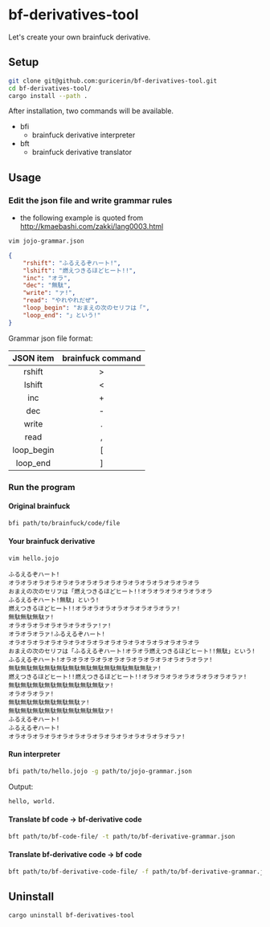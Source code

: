 # bf-derivatives-tool

Let's create your own brainfuck derivative.

## Setup

```bash
git clone git@github.com:guricerin/bf-derivatives-tool.git
cd bf-derivatives-tool/
cargo install --path .
```

After installation, two commands will be available.

* bfi
  - brainfuck derivative interpreter
* bft
  - brainfuck derivative translator

## Usage

### Edit the json file and write grammar rules

* the following example is quoted from http://kmaebashi.com/zakki/lang0003.html

```bash
vim jojo-grammar.json
```

```json
{
    "rshift": "ふるえるぞハート!",
    "lshift": "燃えつきるほどヒート!!",
    "inc": "オラ",
    "dec": "無駄",
    "write": "ァ!",
    "read": "やれやれだぜ",
    "loop_begin": "おまえの次のセリフは「",
    "loop_end": "」という!"
}
```

Grammar json file format: 

| JSON item  | brainfuck command |
| :--------: | :---------------: |
|   rshift   |         >         |
|   lshift   |         <         |
|    inc     |         +         |
|    dec     |         -         |
|   write    |         .         |
|    read    |         ,         |
| loop_begin |         [         |
|  loop_end  |         ]         |

### Run the program

#### Original brainfuck

```bash
bfi path/to/brainfuck/code/file
```

#### Your brainfuck derivative

```bash
vim hello.jojo
```

```
ふるえるぞハート!
オラオラオラオラオラオラオラオラオラオラオラオラオラオラオラオラ
おまえの次のセリフは「燃えつきるほどヒート!!オラオラオラオラオラオラ
ふるえるぞハート!無駄」という!
燃えつきるほどヒート!!オラオラオラオラオラオラオラオラァ!
無駄無駄無駄ァ!
オラオラオラオラオラオラオラァ!ァ!
オラオラオラァ!ふるえるぞハート!
オラオラオラオラオラオラオラオラオラオラオラオラオラオラオラオラ
おまえの次のセリフは「ふるえるぞハート!オラオラ燃えつきるほどヒート!!無駄」という!
ふるえるぞハート!オラオラオラオラオラオラオラオラオラオラオラオラァ!
無駄無駄無駄無駄無駄無駄無駄無駄無駄無駄無駄無駄ァ!
燃えつきるほどヒート!!燃えつきるほどヒート!!オラオラオラオラオラオラオラオラァ!
無駄無駄無駄無駄無駄無駄無駄無駄ァ!
オラオラオラァ!
無駄無駄無駄無駄無駄無駄ァ!
無駄無駄無駄無駄無駄無駄無駄無駄ァ!
ふるえるぞハート!
ふるえるぞハート!
オラオラオラオラオラオラオラオラオラオラオラオラオラオラァ!
```

#### Run interpreter

```bash
bfi path/to/hello.jojo -g path/to/jojo-grammar.json
```

Output:

```bash
hello, world.
```

#### Translate bf code -> bf-derivative code

```bash
bft path/to/bf-code-file/ -t path/to/bf-derivative-grammar.json
```

#### Translate bf-derivative code -> bf code

```bash
bft path/to/bf-derivative-code-file/ -f path/to/bf-derivative-grammar.json
```

## Uninstall

```bash
cargo uninstall bf-derivatives-tool
```
